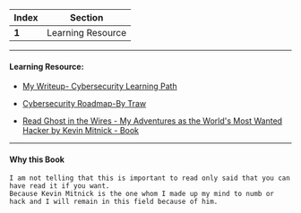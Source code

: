 Index | Section
---   | ---
**1** | Learning Resource

---

#### Learning Resource:

  * [My Writeup- Cybersecurity Learning Path](https://medium.com/bugbountywriteup/cybersecurity-learning-path-19f64f6a547e)

  * [Cybersecurity Roadmap-By Traw](https://github.com/0xTRAW/Cybersecurity-Roadmap)

  * [Read Ghost in the Wires - My Adventures as the World's Most Wanted Hacker by Kevin Mitnick - Book](https://www.amazon.in/Ghost-Wires-Kevin-Mitnick/dp/0316212180/)
___
#### Why this Book
```
I am not telling that this is important to read only said that you can have read it if you want.
Because Kevin Mitnick is the one whom I made up my mind to numb or hack and I will remain in this field because of him.
